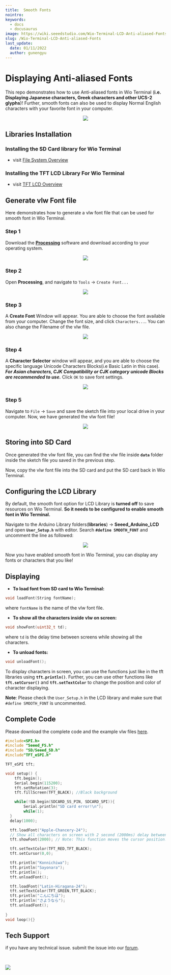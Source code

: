 ```yaml
---
title:  Smooth Fonts
nointro:
keywords:
  - docs
  - docusaurus
image: https://wiki.seeedstudio.com/Wio-Terminal-LCD-Anti-aliased-Fonts./
slug: /Wio-Terminal-LCD-Anti-aliased-Fonts
last_update:
  date: 01/11/2022
  author: gunengyu
---
```

# Displaying Anti-aliased Fonts

This repo demonstrates how to use Anti-aliased fonts in Wio Terminal (**i.e. Displaying Japanese characters, Greek characters and other UCS-2 glyphs**)! Further, smooth fonts can also be used to display Normal English characters with your favorite font in your computer.

<div align="center"><img width={600} src="https://files.seeedstudio.com/wiki/Wio-Terminal/img/20200117131650.gif" /></div>

## Libraries Installation

### Installing the SD Card library for Wio Terminal

- visit [File System Overview](https://wiki.seeedstudio.com/Wio-Terminal-FS-Overview/)

### Installing the TFT LCD Library For Wio Terminal

- visit [TFT LCD Overview](https://wiki.seeedstudio.com/Wio-Terminal-LCD-Overview/)

## Generate vlw Font file

Here demonstrates how to generate a vlw font file that can be used for smooth font in Wio Terminal.

### Step 1

Download the [**Processing**](https://processing.org/) software and download according to your operating system.

<div align="center"><img src="https://files.seeedstudio.com/wiki/Wio-Terminal/img/20200117095509.jpg" /></div>

### Step 2

Open **Processing**, and navigate to `Tools` -> `Create Font...`

<div align="center"><img src="https://files.seeedstudio.com/wiki/Wio-Terminal/img/20200117100029.jpg" /></div>

### Step 3

A **Create Font** Window will appear. You are able to choose the font available from your computer. Change the font size, and click `Characters...`. You can also change the Filename of the vlw file.

<div align="center"><img width={600} src="https://files.seeedstudio.com/wiki/Wio-Terminal/img/20200117100808.jpg" /></div>

### Step 4

A **Character Selector** window will appear, and you are able to choose the specific language Unicode Characters Blocks(i.e Basic Latin in this case). ***For Asian characters, CJK Compatibility or CJK category unicode Blocks are recommended to use.*** Click `OK` to save font settings.

<div align="center"><img width={500} src="https://files.seeedstudio.com/wiki/Wio-Terminal/img/20200117104728.jpg" /></div>

### Step 5

Navigate to `File` -> `Save` and save the sketch file into your local drive in your computer. Now, we have generated the vlw font file!

<div align="center"><img width={500} src="https://files.seeedstudio.com/wiki/Wio-Terminal/img/20200117105224.jpg" /></div>

## Storing into SD Card

Once generated the vlw font file, you can find the vlw file inside **`data`** folder inside the sketch file you saved in the previous step.

Now, copy the vlw font file into the SD card and put the SD card back in Wio Terminal.

## Configuring the LCD Library

By default, the smooth font option for LCD Library is **turned off** to save resources on Wio Terminal. **So it needs to be configured to enable smooth font in Wio Terminal.**

Navigate to the Arduino Library folders(**libraries**) -> **Seeed_Arduino_LCD** and open **`User_Setup.h`** with editor. Search **`#define SMOOTH_FONT`** and uncomment the line as followed:

<div align="center"><img width={500} src="https://files.seeedstudio.com/wiki/Wio-Terminal/img/smoothFont.png" /></div>

Now you have enabled smooth font in Wio Terminal, you can display any fonts or characters that you like!

## Displaying

- **To load font from SD card to Wio Terminal:**

```cpp
void loadFont(String fontName);
```

where `fontName` is the name of the vlw font file.

- **To show all the characters inside vlw on screen:**

```cpp
void showFont(uint32_t td);
```

where `td` is the delay time between screens while showing all the characters.

- **To unload fonts:**

```cpp
void unloadFont();
```

To display characters in screen, you can use the functions just like in the tft libraries using **`tft.println()`**. Further, you can use other functions like **`tft.setCursor()`** and **`tft.setTextColor`** to change the position and color of character displaying.

**Note**: Please check the `User_Setup.h` in the LCD library and make sure that `#define SMOOTH_FONT` is uncommented.

## Complete Code

Please download the complete code and the example vlw files [here](https://files.seeedstudio.com/wiki/Wio-Terminal/res/JanpaneseFonts.zip).

```cpp
#include<SPI.h>
#include "Seeed_FS.h"
#include "SD/Seeed_SD.h"
#include"TFT_eSPI.h"

TFT_eSPI tft;

void setup() {
    tft.begin();
    Serial.begin(115200);
    tft.setRotation(3);
    tft.fillScreen(TFT_BLACK); //Black background

    while(!SD.begin(SDCARD_SS_PIN, SDCARD_SPI)){
        Serial.println("SD card error!\n");
        while(1);
  }
  delay(1000);

  tft.loadFont("Apple-Chancery-24");
  // Show all characters on screen with 2 second (2000ms) delay between screens
  tft.showFont(2000); // Note: This function moves the cursor position!

  tft.setTextColor(TFT_RED,TFT_BLACK);
  tft.setCursor(0,0);

  tft.println("Konnichiwa");
  tft.println("Sayonara");
  tft.println();
  tft.unloadFont();

  tft.loadFont("Latin-Hiragana-24");
  tft.setTextColor(TFT_GREEN,TFT_BLACK);
  tft.println("こんにちは");
  tft.println("さようなら");
  tft.unloadFont();
  
}
void loop(){}
```

## Tech Support

 if you have any technical issue.  submit the issue into our [forum](http://forum.seeedstudio.com/).
<div>
  <br /><p style={{textAlign: 'center'}}><a href="https://www.seeedstudio.com/act-4.html?utm_source=wiki&utm_medium=wikibanner&utm_campaign=newproducts" target="_blank"><img src="https://files.seeedstudio.com/wiki/Wiki_Banner/new_product.jpg" /></a></p>
</div>
